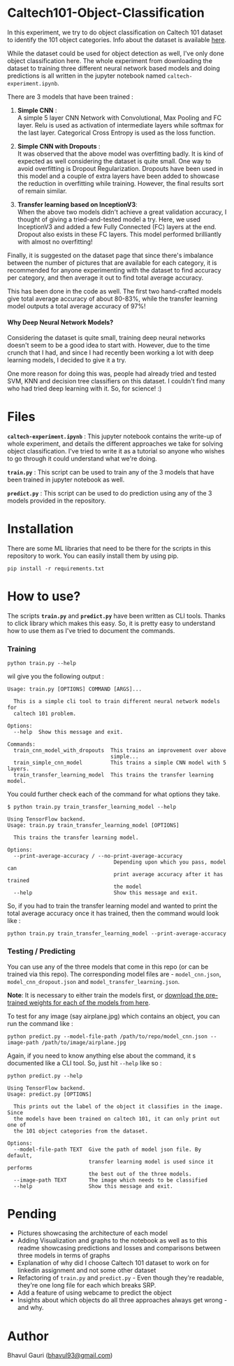 # Caltech101-Object-Classification

In this experiment, we try to do object classification on Caltech 101 dataset to identify the 101 object categories. Info about the dataset is available [here](http://www.vision.caltech.edu/Image_Datasets/Caltech101/Caltech101.html).  

While the dataset could be used for object detection as well, I've only done object classification here. The whole experiment from downloading the dataset to training three different neural network based models and doing predictions is all written in the jupyter notebook named `caltech-experiment.ipynb`. 

There are 3 models that have been trained : 

1. **Simple CNN** :  
A simple 5 layer CNN Network with Convolutional, Max Pooling and FC layer. Relu is used as activation of intermediate layers while softmax for the last layer. Categorical Cross Entropy is used as the loss function.

2. **Simple CNN with Dropouts** :  
It was observed that the above model was overfitting badly. It is kind of expected as well considering the dataset is quite small. One way to avoid overfitting is Dropout Regularization. Dropouts have been used in this model and a couple of extra layers have been added to showcase the reduction in overfitting while training. However, the final results sort of remain similar.

3. **Transfer learning based on InceptionV3**:  
When the above two models didn't achieve a great validation accuracy, I thought of giving a tried-and-tested model a try. Here, we used InceptionV3 and added a few Fully Connected (FC) layers at the end. Dropout also exists in these FC layers. This model performed brilliantly with almost no overfitting!

Finally, it is suggested on the dataset page that since there's imbalance between the number of pictures that are available for each category, it is recommended for anyone experimenting with the dataset to find accuracy per category, and then average it out to find total average accuracy.  

This has been done in the code as well. The first two hand-crafted models give total average accuracy of about 80-83%, while the transfer learning model outputs a total average accuracy of 97%!


#### Why Deep Neural Network Models?

Considering the dataset is quite small, training deep neural networks doesn't seem to be a good idea to start with. However, due to the time crunch that I had, and since I had recently been working a lot with deep learning models, I decided to give it a try. 

One more reason for doing this was, people had already tried and tested SVM, KNN and decision tree classifiers on this dataset. I couldn't find many who had tried deep learning with it. So, for science! :)


# Files

**`caltech-experiment.ipynb`** : This jupyter notebook contains the write-up of whole experiment, and details the different approaches we take for solving object classification. I've tried to write it as a tutorial so anyone who wishes to go through it could understand what we're doing.

**`train.py`** : This script can be used to train any of the 3 models that have been trained in jupyter notebook as well. 

**`predict.py`** : This script can be used to do prediction using any of the 3 models provided in the repository.


# Installation

There are some ML libraries that need to be there for the scripts in this repository to work. You can easily install them by using pip.

```
pip install -r requirements.txt
```

# How to use?



The scripts **`train.py`** and **`predict.py`** have been written as CLI tools. Thanks to click library which makes this easy. So, it is pretty easy to understand how to use them as I've tried to document the commands. 

### Training


`python train.py --help`

wil give you the following output :

```
Usage: train.py [OPTIONS] COMMAND [ARGS]...

  This is a simple cli tool to train different neural network models for
  caltech 101 problem.

Options:
  --help  Show this message and exit.

Commands:
  train_cnn_model_with_dropouts  This trains an improvement over above
                                 simple...
  train_simple_cnn_model         This trains a simple CNN model with 5 layers.
  train_transfer_learning_model  This trains the transfer learning model.
```

You could further check each of the command for what options they take.

```
$ python train.py train_transfer_learning_model --help  

Using TensorFlow backend.
Usage: train.py train_transfer_learning_model [OPTIONS]

  This trains the transfer learning model.

Options:
  --print-average-accuracy / --no-print-average-accuracy
                                  Depending upon which you pass, model can
                                  print average accuracy after it has trained
                                  the model
  --help                          Show this message and exit.
```


So, if you had to train the transfer learning model and wanted to print the total average accuracy once it has trained, then the command would look like : 

```python train.py train_transfer_learning_model --print-average-accuracy```

### Testing / Predicting

You can use any of the three models that come in this repo (or can be trained via this repo). The corresponding model files are - `model_cnn.json`, `model_cnn_dropout.json` and `model_transfer_learning.json`.  

**Note**: It is necessary to either train the models first, or [download the pre-trained weights for each of the models from here](https://drive.google.com/file/d/1B89w0M6RYVTilanCnLwEEjFMPWnvrPu-/view?usp=sharing).  

To test for any image (say airplane.jpg) which contains an object, you can run the command like :   

```
python predict.py --model-file-path /path/to/repo/model_cnn.json --image-path /path/to/image/airplane.jpg
```

Again, if you need to know anything else about the command, it s documented like a CLI tool. So, just hit `--help` like so :  

```
python predict.py --help  

Using TensorFlow backend.
Usage: predict.py [OPTIONS]

  This prints out the label of the object it classifies in the image. Since
  the models have been trained on caltech 101, it can only print out one of
  the 101 object categories from the dataset.

Options:
  --model-file-path TEXT  Give the path of model json file. By default,
                          transfer learning model is used since it performs
                          the best out of the three models.
  --image-path TEXT       The image which needs to be classified
  --help                  Show this message and exit.
```




# Pending
- Pictures showcasing the architecture of each model
- Adding Visualization and graphs to the notebook as well as to this readme showcasing predictions and losses and comparisons between three models in terms of graphs
- Explanation of why did I choose Caltech 101 dataset to work on for linkedin assignment and not some other dataset
- Refactoring of `train.py` and `predict.py` - Even though they're readable, they're one long file for each which breaks SRP. 
- Add a feature of using webcame to predict the object
- Insights about which objects do all three approaches always get wrong - and why.

# Author

Bhavul Gauri
(bhavul93@gmail.com)